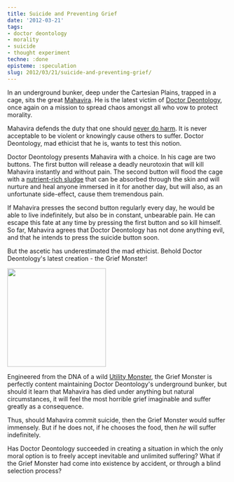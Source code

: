```yaml
---
title: Suicide and Preventing Grief
date: '2012-03-21'
tags:
- doctor deontology
- morality
- suicide
- thought experiment
techne: :done
episteme: :speculation
slug: 2012/03/21/suicide-and-preventing-grief/
---
```


In an underground bunker, deep under the Cartesian Plains, trapped in a cage, sits the great [Mahavira](https://en.wikipedia.org/wiki/Mahavira). He is the latest victim of [Doctor Deontology](http://blog.muflax.com/tag/doctor-deontology/), once again on a mission to spread chaos amongst all who vow to protect morality.

Mahavira defends the duty that one should [never do harm](https://en.wikipedia.org/wiki/Ahimsa). It is never acceptable to be violent or knowingly cause others to suffer. Doctor Deontology, mad ethicist that he is, wants to test this notion.

Doctor Deontology presents Mahavira with a choice. In his cage are two buttons. The first button will release a deadly neurotoxin that will kill Mahavira instantly and without pain. The second button will flood the cage with a [nutrient-rich sludge](http://www.penny-arcade.com/comic/2010/1/25/) that can be absorbed through the skin and will nurture and heal anyone immersed in it for another day, but will also, as an unfortunate side-effect, cause them tremendous pain. 

If Mahavira presses the second button regularly every day, he would be able to live indefinitely, but also be in constant, unbearable pain. He can escape this fate at any time by pressing the first button and so kill himself. So far, Mahavira agrees that Doctor Deontology has not done anything evil, and that he intends to press the suicide button soon.

But the ascetic has underestimated the mad ethicist. Behold Doctor Deontology's latest creation - the Grief Monster!

<a href="http://blog.muflax.com/wp-content/uploads/2012/03/grief.jpg"><img src="http://blog.muflax.com/wp-content/uploads/2012/03/grief.jpg" alt="" title="grief" width="225" height="225" class="aligncenter size-full wp-image-923" /></a>

Engineered from the DNA of a wild [Utility Monster](https://en.wikipedia.org/wiki/Utility_monster), the Grief Monster is perfectly content maintaining Doctor Deontology's underground bunker, but should it learn that Mahavira has died under anything but natural circumstances, it will feel the most horrible grief imaginable and suffer greatly as a consequence.

Thus, should Mahavira commit suicide, then the Grief Monster would suffer immensely. But if he does not, if he chooses the food, then *he* will suffer indefinitely.

Has Doctor Deontology succeeded in creating a situation in which the only moral option is to freely accept inevitable and unlimited suffering? What if the Grief Monster had come into existence by accident, or through a blind selection process?